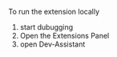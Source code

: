 To run the extension locally
1) start dubugging
2) Open the Extensions Panel
3) open Dev-Assistant 
